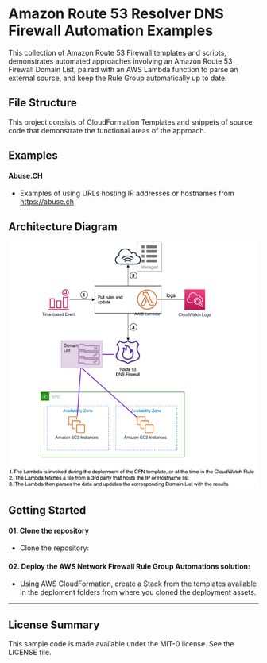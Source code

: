 # Amazon Route 53 Resolver DNS Firewall Automation Examples
This collection of Amazon Route 53 Firewall templates and scripts, demonstrates automated approaches involving an Amazon Route 53 Firewall Domain List, paired with an AWS Lambda function to parse an external source, and keep the Rule Group automatically up to date.
  
## File Structure
This project consists of CloudFormation Templates and snippets of source code that demonstrate the functional areas of the approach.

## Examples

#### Abuse.CH
* Examples of using URLs hosting IP addresses or hostnames from https://abuse.ch

## Architecture Diagram
<img src=/R53DomainListSamplesOverview.png>

## Getting Started

#### 01. Clone the repository
* Clone the repository:

#### 02. Deploy the AWS Network Firewall Rule Group Automations solution:
* Using AWS CloudFormation, create a Stack from the templates available in the deploment folders from where you cloned the deployment assets.

***

## License Summary

This sample code is made available under the MIT-0 license. See the LICENSE file.

